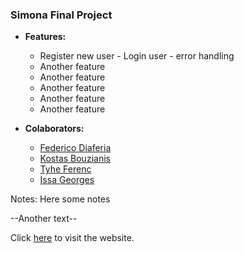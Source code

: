 ### **Simona Final Project**

- **Features:**

  - Register new user - Login user - error handling
  - Another feature
  - Another feature
  - Another feature
  - Another feature
  - Another feature

- **Colaborators:**

  - [Federico Diaferia](https://github.com/ocirede)
  - [Kostas Bouzianis](https://github.com/KostasBzn)
  - [Tyhe Ferenc](https://github.com/MEINNASTIE)
  - [Issa Georges](https://github.com/issageorges)

Notes: Here some notes

--Another text--

Click [here](https://google.com/) to visit the website.


